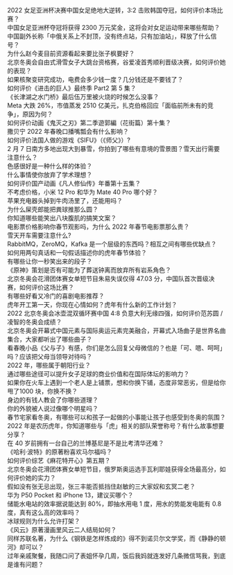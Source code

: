 2022 女足亚洲杯决赛中国女足绝地大逆转，3:2 击败韩国夺冠，如何评价本场比赛？  
中国女足亚洲杯夺冠将获得 2300 万元奖金，这将会对女足运动带来哪些帮助？  
中国副外长称「中俄关系上不封顶，没有终点站，只有加油站」，释放了什么信号？  
为什么赵今麦目前资源看起来要比张子枫要好？  
北京冬奥会自由式滑雪女子大跳台资格赛，谷爱凌首秀顺利晋级决赛，如何评价她的表现？  
如果核聚变研究成功，电费会多少钱一度？几分钱还是不要钱了？  
如何评价《进击的巨人》最终季 Part2 第 5 集？  
《长津湖之水门桥》最后伍万里被火烧的时候怎么没事？  
Meta 大跌 26%，市值蒸发 2510 亿美元，扎克伯格回应「面临前所未有的竞争」，原因为何？  
如何评价动画《鬼灭之刃》第二季遊郭編（花街篇）第十集？  
撒贝宁 2022 年春晚口播嘴瓢会有什么影响？  
如何评价法国人做的游戏《SIFU》（《师父》）?  
2 月 7 日南方多地出现大到暴雪，你拍到了哪些有意境的雪景图？雪天出行需要注意什么？  
色感很好是一种什么样的体验？  
什么事情使你放弃了学术理想？  
如何评价国产动画《凡人修仙传》年番第十五集？  
不考虑价格，小米 12 Pro 和华为 Mate 40 Pro 哪个好？  
苹果充电器头掉到牛肉汤里了，还能用吗？  
为什么屎壳郎能把粪球推那么圆？  
你知道哪些能笑出八块腹肌的搞笑文案？  
电影票价格影响你春节观影吗，为什么 2022 年春节电影票那么贵？  
雪天开车需要注意什么?  
RabbitMQ，ZeroMQ，Kafka 是一个层级的东西吗？相互之间有哪些优缺点？  
如何用两句真话和一句假话描述你的虎年春节体验？  
有哪些让你一秒笑出来的段子？  
《原神》策划是否有可能为了葬送钟离而放弃所有岩系角色？  
北京冬奥会花滑团体赛女单短节目朱易失误仅得 47.03 分，中国队首次晋级决赛，如何评价这场比赛？  
有哪些好看又冷门的喜剧电影推荐？  
虎年开工第一天，你现在心情如何？虎年有什么新的工作计划？  
2022 北京冬奥会冰壶混双循环赛中国 4:8 负意大利无缘四强，如何评价范苏圆 / 凌智的冬奥会成绩？  
北京冬奥会开幕式中国元素与国际奥运元素完美融合，开幕式入场曲子是世界名曲集合，大家都听出了哪些曲子？  
看春晚小品《父与子》有感，你们是怎么回复父母微信的？也是「可、嗯、呵呵」吗？应该把父母当领导对待吗？  
2022 年，哪些属于朝阳行业？  
通过哪些途径可以提升女子足球的商业价值和在国际体坛的影响力？  
如果你在火车上遇到一个老人是上铺票，想和你换下铺，态度非常恶劣，但是给你甩了1000 块，你换不换？  
身边的有钱人教会了你哪些道理？  
你的外貌被人说过像哪个明星吗？  
春节宅家看冬奥，有哪些可以和孩子一起做的小事能让孩子也感受到冬奥的氛围？  
2022 年是农历虎年，你知道哪些与「虎」相关的部队荣誉称号？有什么故事想要分享？  
在 40 岁前拥有一台自己的兰博基尼是不是比考清华还难？  
《哈利·波特》的原著粉喜欢马尔福吗？  
如何评价综艺《麻花特开心》第五期？  
北京冬奥会花滑团体赛女单短节目，俄罗斯奥运选手瓦利耶娃获得全场最高分，如何评价她的实力？  
假如没有张无忌出现，张三丰能否抵挡住赵敏的三大家奴和玄冥二老？  
华为 P50 Pocket 和 iPhone 13，建议买哪个？  
储能水电站的效率据说能达到 80%，即抽水用电 1 度，用水的势能发电能有 0.8 度，真有这么高的效率吗？  
冰球规则为什么允许打架？  
《风云》原著漫画里风云二人结局如何？  
同样苏联名著，为什么《钢铁是怎样炼成的》得不到诺贝尔文学奖，而《静静的顿河》却可以？  
过年亲戚聚餐，我随口问了表姐怀孕几周，饭后我妈就连发好几条微信骂我，到底是谁有问题？  
